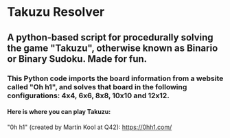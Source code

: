 # Takuzu Resolver
## A python-based script for procedurally solving the game "Takuzu", otherwise known as Binario or Binary Sudoku. Made for fun.

### This Python code imports the board information from a website called "Oh h1", and solves that board in the following configurations: 4x4, 6x6, 8x8, 10x10 and 12x12. 

#### Here is where you can play Takuzu:
"0h h1" (created by Martin Kool at Q42):
https://0hh1.com/
